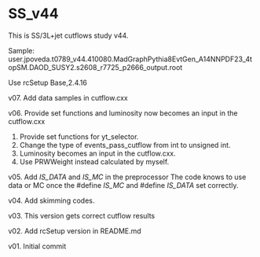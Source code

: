 # SS_v44
This is SS/3L+jet cutflows study v44.

Sample: user.jpoveda.t0789_v44.410080.MadGraphPythia8EvtGen_A14NNPDF23_4topSM.DAOD_SUSY2.s2608_r7725_p2666_output.root

Use rcSetup Base,2.4.16

v07. Add data samples in cutflow.cxx

v06. Provide set functions and luminosity now becomes an input in the cutflow.cxx
1. Provide set functions for yt_selector.
2. Change the type of events_pass_cutflow from int to unsigned int.
3. Luminosity becomes an input in the cutflow.cxx.
4. Use PRWWeight instead calculated by myself.

v05. Add _IS_DATA_ and _IS_MC_ in the preprocessor
The code knows to use data or MC once the #define _IS_MC_ and #define _IS_DATA_ set correctly.

v04. Add skimming codes.

v03. This version gets correct cutflow results

v02. Add rcSetup version in README.md

v01. Initial commit
